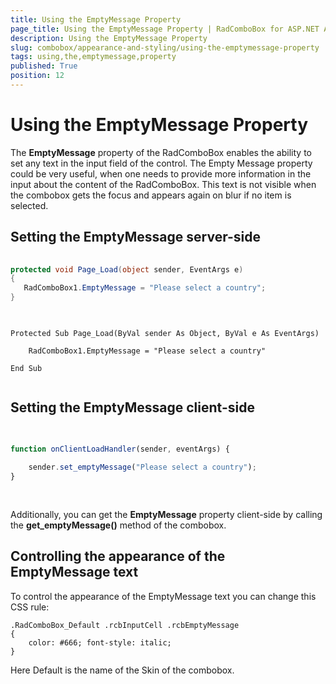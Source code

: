 ```yaml
---
title: Using the EmptyMessage Property
page_title: Using the EmptyMessage Property | RadComboBox for ASP.NET AJAX Documentation
description: Using the EmptyMessage Property
slug: combobox/appearance-and-styling/using-the-emptymessage-property
tags: using,the,emptymessage,property
published: True
position: 12
---
```


# Using the EmptyMessage Property



The **EmptyMessage** property of the RadComboBox enables the ability to set any text in the input field of the control. The Empty Message property could be very useful, when one needs to provide more information in the input about the content of the RadComboBox.	This text is not visible when the combobox gets the focus and appears again on blur if no item is selected.



## Setting the EmptyMessage server-side



````C#
	     
protected void Page_Load(object sender, EventArgs e)
{
   RadComboBox1.EmptyMessage = "Please select a country";
}
				
````
````VB.NET
	     
Protected Sub Page_Load(ByVal sender As Object, ByVal e As EventArgs)

	RadComboBox1.EmptyMessage = "Please select a country"

End Sub
	
````


## Setting the EmptyMessage client-side

````JavaScript
	
		
function onClientLoadHandler(sender, eventArgs) {

	sender.set_emptyMessage("Please select a country");
}
	
	
````



Additionally, you can get the **EmptyMessage** property client-side by calling the **get_emptyMessage()** method of the combobox.

## Controlling the appearance of the EmptyMessage text

To control the appearance of the EmptyMessage text you can change this CSS rule:

````ASPNET
.RadComboBox_Default .rcbInputCell .rcbEmptyMessage 
{ 
	color: #666; font-style: italic;
}
````



Here Default is the name of the Skin of the combobox.

